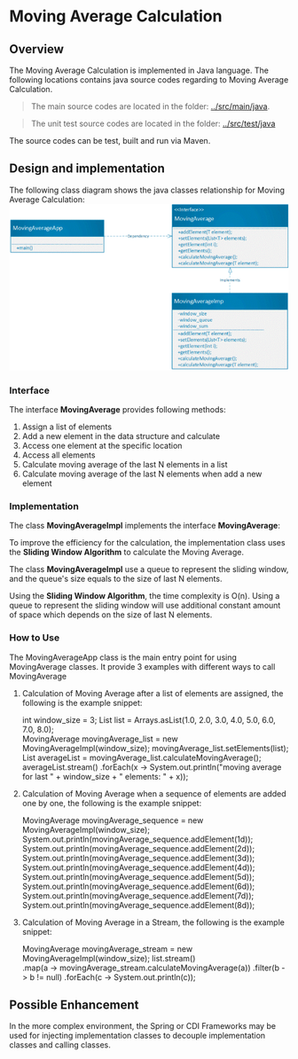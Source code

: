 # Moving Average Calculation

## Overview

The Moving Average Calculation is implemented in Java language. 
The following locations contains java source codes regarding to Moving Average Calculation.
 
>The main source codes are located in the folder: [../src/main/java](../src/main/java). 

>The unit test source codes are located in the folder: [../src/test/java](../src/test/java)

The source codes can be test, built and run via Maven. 

## Design and implementation 

The following class diagram shows the java classes relationship for Moving Average Calculation: 
![MovingAverage class diagram](drawing1.gif)

### Interface
The interface **MovingAverage<T>** provides following methods: 

   1. Assign a list of elements
   2. Add a new element in the data structure and calculate
   3. Access one element at the specific location
   4. Access all elements 
   5. Calculate moving average of the last N elements in a list 
   6. Calculate moving average of the last N elements when add a new element 

### Implementation
 The class **MovingAverageImpl** implements the interface **MovingAverage**: 

To improve the efficiency for the calculation, the implementation class uses the **Sliding Window Algorithm** to calculate the Moving Average. 

The class **MovingAverageImpl** use a queue to represent the sliding window, and the queue's size equals to the size of last N elements.

Using the **Sliding Window Algorithm**, the time complexity is O(n). Using a queue to represent the sliding window will use additional constant amount of space which depends on the size of last N elements.

### How to Use
  The MovingAverageApp class is the main entry point for using MovingAverage classes. It provide 3 examples with different ways to call MovingAverage 
  
  1. Calculation of Moving Average after a list of elements are assigned, the following is the example snippet:      
  
	    int window_size = 3; 
	    List<Double> list = Arrays.asList(1.0, 2.0, 3.0, 4.0, 5.0, 6.0, 7.0, 8.0);    
		MovingAverage<Double> movingAverage_list = new MovingAverageImpl(window_size);
		movingAverage_list.setElements(list);
		List<Double> averageList = movingAverage_list.calculateMovingAverage();	             
        averageList.stream()
		           .forEach(x -> System.out.println("moving average for last " 
	   	                         + window_size + " elements: " + x));

   2. Calculation of Moving Average when a sequence of elements are added one by one, the following is the example snippet:      
  	   	 
	   	MovingAverage<Double> movingAverage_sequence = new MovingAverageImpl(window_size);
	   	System.out.println(movingAverage_sequence.addElement(1d));
	   	System.out.println(movingAverage_sequence.addElement(2d));
	   	System.out.println(movingAverage_sequence.addElement(3d));
	   	System.out.println(movingAverage_sequence.addElement(4d));
	   	System.out.println(movingAverage_sequence.addElement(5d));
	   	System.out.println(movingAverage_sequence.addElement(6d));
	   	System.out.println(movingAverage_sequence.addElement(7d));
	   	System.out.println(movingAverage_sequence.addElement(8d));

   3. Calculation of Moving Average in a Stream, the following is the example snippet:  		
    
	   	MovingAverage<Double> movingAverage_stream = new MovingAverageImpl(window_size);
	   	list.stream()   	     
	   	     .map(a -> movingAverage_stream.calculateMovingAverage(a))
	   	     .filter(b -> b != null)
	   	     .forEach(c -> System.out.println(c));
	   	     
## Possible Enhancement
In the more complex environment, the Spring or CDI Frameworks may be used for injecting implementation classes to decouple implementation classes and calling classes. 	   	     